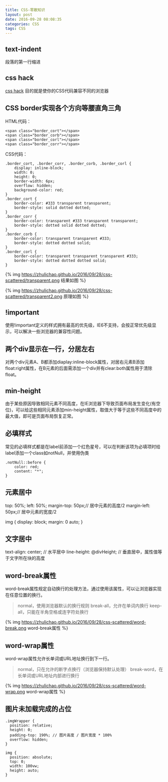 ```yaml
---
title: CSS-零散知识
layout: post
date: 2016-09-28 08:08:35
categories: CSS
tags: CSS
---
```


## text-indent
段落的第一行缩进

## css hack
[css hack](http://baike.baidu.com/view/1119452.htm?subLemmaId=1119452&fromenter=CSShack) 目的就是使你的CSS代码兼容不同的浏览器

## CSS border实现各个方向等腰直角三角

HTML代码：
```
<span class="border_cort"></span>
<span class="border_corb"></span>
<span class="border_corl"></span>
<span class="border_corr"></span>
```

CSS代码：
```
.border_cort, .border_corr, .border_corb, .border_corl {
    display: inline-block;
    width: 0;
    height: 0;
    border-width: 6px;
    overflow: hidden;
    background-color: red;
}
.border_cort {
    border-color: #333 transparent transparent;
    border-style: solid dotted dotted;
}
.border_corr {
    border-color: transparent #333 transparent transparent;
    border-style: dotted solid dotted dotted;
}
.border_corb {
    border-color: transparent transparent #333;
    border-style: dotted dotted solid;
}
.border_corl {
    border-color: transparent transparent transparent #333;
    border-style: dotted dotted dotted solid;
}
```
{% img https://zhulichao.github.io/2016/09/28/css-scattered/transparent.png 结果如图 %}

{% img https://zhulichao.github.io/2016/09/28/css-scattered/transparent2.png 原理如图 %}

## !important

使用!important定义的样式拥有最高的优先级，IE6不支持，会按正常优先级显示，可以解决一些浏览器的兼容性问题。

## 两个div显示在一行，分居左右

对两个div元素A、B都添加diaplay:inline-block属性，对居右元素B添加float:right属性，在B元素的后面需添加一个div并有clear:both属性用于清除float。

## min-height

由于某些原因导致相同元素不同高度，在IE浏览器下导致页面布局发生变化(有空位)，可以给这些相同元素添加min-height属性，取值大于等于这些不同高度中的最大值，即可是页面布局恢复正常。

## 必填样式

常见的必填样式都是在label前添加一个红色星号，可以在判断该项为必填项时给label添加一个class如notNull，并使用伪类
```
.notNull::before {
    color: red;
    content: "*";
}
```

## 元素居中

top: 50%;
left: 50%;
margin-top: 50px;// 居中元素的高度/2
margin-left: 50px;// 居中元素的宽度/2

img {
    display: block;
    margin: 0 auto;
}

## 文字居中

text-align: center; // 水平居中
line-height: @divHeight; // 垂直居中，属性值等于文字所在块的高度

## word-break属性

word-break属性规定自动换行的处理方法，通过使用该属性，可以让浏览器实现在任意位置的换行。

> normal，使用浏览器默认的换行规则
> break-all，允许在单词内换行
> keep-all，只能在半角空格或连字符处换行

{% img https://zhulichao.github.io/2016/09/28/css-scattered/word-break.png word-break属性 %}

## word-wrap属性

word-wrap属性允许长单词或URL地址换行到下一行。

> normal，只在允许的断字点换行（浏览器保持默认处理）
> break-word，在长单词或URL地址内部进行换行

{% img https://zhulichao.github.io/2016/09/28/css-scattered/word-wrap.png word-wrap属性 %}

## 图片未加载完成的占位

```
.imgWrapper {
  position: relative;
  height: 0;
  padding-top: 190%; // 图片高度 / 图片宽度 * 100%
  overflow: hidden;
}

img {
  position: absolute;
  top: 0;
  width: 100vw;
  height: auto;
}
```
